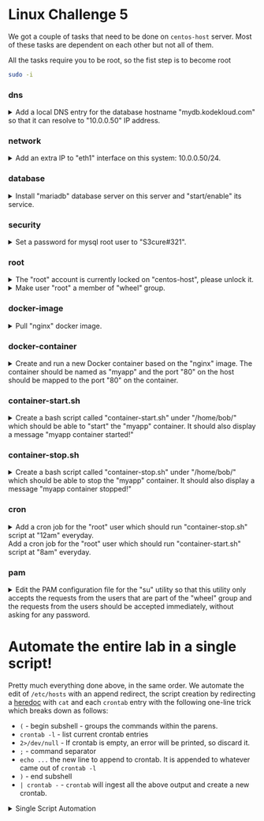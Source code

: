 # Linux Challenge 5

We got a couple of tasks that need to be done on `centos-host` server. Most of these tasks are dependent on each other but not all of them.

All the tasks require you to be root, so the fist step is to become root

```bash
sudo -i
```

### dns

<details>
<summary>Add a local DNS entry for the database hostname "mydb.kodekloud.com" so that it can resolve to "10.0.0.50" IP address.</summary>

```bash
vi /etc/hosts
```

Add the following line and save

```
10.0.0.50    mydb.kodekloud.com
```
</details>

### network

<details>
<summary>Add an extra IP to "eth1" interface on this system: 10.0.0.50/24.</summary>

```bash
ip address add 10.0.0.50/24 dev eth1
```

</details>

### database

<details>
<summary>Install "mariadb" database server on this server and "start/enable" its service.</summary>

A google search reveals `mariadb-server` to be the package you require

```bash
yum install mariadb-server -y
systemctl enable mariadb
systemctl start mariadb
```

</details>

### security

<details>
<summary>Set a password for mysql root user to "S3cure#321".</summary>

The mariadb package installs a utility `mysqladmin` which is the command to use to do this

```bash
mysqladmin -u root password 'S3cure#321'
```

</details>

### root

<details>
<summary>The "root" account is currently locked on "centos-host", please unlock it.</summary>

```bash
usermod -U root
```

</details>

<details>
<summary>Make user "root" a member of "wheel" group.</summary>

```bash
usermod -G wheel root
```

</details>

### docker-image

<details>
<summary>Pull "nginx" docker image.</summary>

```bash
docker pull nginx
```

</details>

### docker-container

<details>
<summary>Create and run a new Docker container based on the "nginx" image. The container should be named as "myapp" and the port "80" on the host should be mapped to the port "80" on the container.</summary>

Note use of `-d` to make the container run in the background.

```bash
docker run -d -p 80:80 --name myapp nginx
```

</details>

### container-start.sh

<details>
<summary>Create a bash script called "container-start.sh" under "/home/bob/" which should be able to "start" the "myapp" container. It should also display a message "myapp container started!"</summary>


```bash
vi /home/bob/container-start.sh
```

Add these lines and save

```bash
#!/usr/bin/env bash

docker start myapp
echo "myapp container started!"
```

Make executable

```bash
chmod +x /home/bob/container-start.sh
```

</details>

### container-stop.sh

<details>
<summary>Create a bash script called "container-stop.sh" under "/home/bob/" which should be able to stop the "myapp" container. It should also display a message "myapp container stopped!"</summary>


```bash
vi /home/bob/container-stop.sh
```

Add these lines and save

```bash
#!/usr/bin/env bash

docker stop myapp
echo "myapp container stopped!"
```

Make executable

```bash
chmod +x /home/bob/container-stop.sh
```

</details>

### cron


<details>
<summary>Add a cron job for the "root" user which should run "container-stop.sh" script at "12am" everyday.<br>Add a cron job for the "root" user which should run "container-start.sh" script at "8am" everyday.</summary>

```bash
crontab -e
```

Now add the following two lines, one for each job, then save

```
0 0 * * * /home/bob/container-stop.sh
0 8 * * * /home/bob/container-start.sh
```

</details>

### pam

<details>
<summary>Edit the PAM configuration file for the "su" utility so that this utility only accepts the requests from the users that are part of the "wheel" group and the requests from the users should be accepted immediately, without asking for any password.</summary>

```bash
vi /etc/pam.d/su
```

We will find two lines beginning `#auth` which relate to the `wheel` group. Uncomment both and save


</details>

# Automate the entire lab in a single script!

Pretty much everything done above, in the same order. We automate the edit of `/etc/hosts` with an append redirect, the script creation by redirecting a [heredoc](https://linuxize.com/post/bash-heredoc/) with `cat` and each `crontab` entry with the following one-line trick which breaks down as follows:

* `(` - begin subshell - groups the commands within the parens.
* `crontab -l` - list current crontab entries
* `2>/dev/null` - If crontab is empty, an error will be printed, so discard it.
* `;` - command separator
* `echo ...` the new line to append to crontab. It is appended to whatever came out of `crontab -l`
* `)` - end subshell
* `| crontab -` - `crontab` will ingest all the above output and create a new crontab.

<details>
<summary>Single Script Automation</summary>

```bash
# Start lab and paste this entire script to the command prompt.
# When it completes, press the check button.
sudo -i

#################################
#
# DNS
#
#################################

# Add a local DNS entry for the database hostname "mydb.kodekloud.com" so that it can resolve to "10.0.0.50" IP address.
echo "10.0.0.50    mydb.kodekloud.com" >> /etc/hosts

#################################
#
# Network
#
#################################

# Add an extra IP to "eth1" interface on this system: 10.0.0.50/24
ip address add 10.0.0.50/24 dev eth1

#################################
#
# Database
#
#################################

# Install "mariadb" database server on this server and "start/enable" its service.
yum install mariadb-server -y
systemctl enable mariadb
systemctl start mariadb

#################################
#
# Security
#
#################################

# Set a password for mysql root user to "S3cure#321"
mysqladmin -u root password 'S3cure#321'

#################################
#
# Root
#
#################################

# The "root" account is currently locked on "centos-host", please unlock it.
usermod -U root
# Make user "root" a member of "wheel" group
usermod -G wheel root

#################################
#
# Docker image
#
#################################

# Pull "nginx" docker image.
docker pull nginx

#################################
#
# docker-container
#
#################################

docker run -d -p 80:80 --name myapp nginx

#################################
#
# container-start.sh
#
#################################

cat <<EOF > /home/bob/container-start.sh
#!/usr/bin/env bash

docker start myapp
echo "myapp container started!"
EOF

chmod +x /home/bob/container-start.sh

#################################
#
# container-stop.sh
#
#################################

cat <<EOF > /home/bob/container-stop.sh
#!/usr/bin/env bash

docker stop myapp
echo "myapp container stopped!"
EOF

chmod +x /home/bob/container-stop.sh

#################################
#
# Cron - Here I demonstrate how to automate contab additions
#
#################################

# Add a cron job for the "root" user which should run "container-stop.sh" script at "12am" everyday.
(crontab -l 2>/dev/null; echo "0 0 * * * /home/bob/container-stop.sh") | crontab -
# Add a cron job for the "root" user which should run "container-start.sh" script at "8am" everyday.
(crontab -l 2>/dev/null; echo "0 8 * * * /home/bob/container-start.sh") | crontab -

#################################
#
# PAM
#
#################################

# Edit the PAM configuration file for the "su" utility  ... etc.
# Here we have to uncomment both lines starting #auth
sed -i 's/#auth/auth/' /etc/pam.d/su
```
</details>
